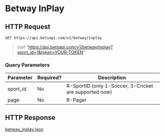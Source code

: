 # Betway InPlay

## HTTP Request

`GET https://api.betsapi.com/v1/betway/inplay`

> curl "https://api.betsapi.com/v1/betway/inplay?sport_id=1&token=YOUR-TOKEN"

### Query Parameters

Parameter | Required? | Description
--------- | ------- | -----------
sport_id | No | R-SportID (only 1-Soccer, 3-Cricket are supported now)
page | No | R-Pager

## HTTP Response

<a href="../samples/betway_inplay.json" target="_blank">betway_inplay.json</a>

